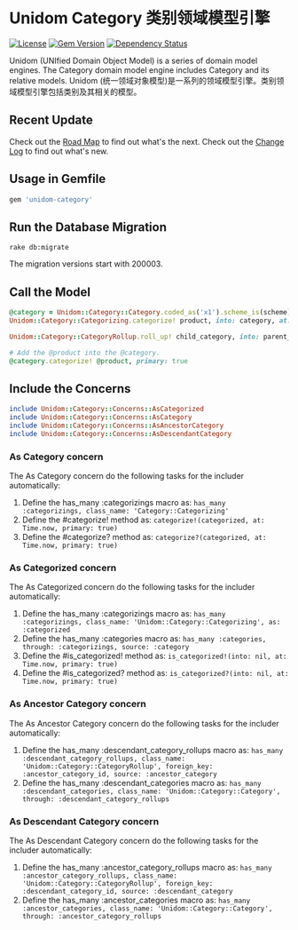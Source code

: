 # Unidom Category 类别领域模型引擎

[![License](https://img.shields.io/badge/license-MIT-green.svg)](http://opensource.org/licenses/MIT)
[![Gem Version](https://badge.fury.io/rb/unidom-category.svg)](https://badge.fury.io/rb/unidom-category)
[![Dependency Status](https://gemnasium.com/badges/github.com/topbitdu/unidom-category.svg)](https://gemnasium.com/github.com/topbitdu/unidom-category)

Unidom (UNIfied Domain Object Model) is a series of domain model engines. The Category domain model engine includes Category and its relative models.
Unidom (统一领域对象模型)是一系列的领域模型引擎。类别领域模型引擎包括类别及其相关的模型。



## Recent Update
Check out the [Road Map](ROADMAP.md) to find out what's the next.
Check out the [Change Log](CHANGELOG.md) to find out what's new.



## Usage in Gemfile

```ruby
gem 'unidom-category'
```



## Run the Database Migration

```shell
rake db:migrate
```
The migration versions start with 200003.



## Call the Model

```ruby
@category = Unidom::Category::Category.coded_as('x1').scheme_is(scheme).valid_at.alive.first
Unidom::Category::Categorizing.categorize! product, into: category, at: Time.now

Unidom::Category::CategoryRollup.roll_up! child_category, into: parent_category, at: Time.now

# Add the @product into the @category.
@category.categorize! @product, primary: true
```



## Include the Concerns

```ruby
include Unidom::Category::Concerns::AsCategorized
include Unidom::Category::Concerns::AsCategory
include Unidom::Category::Concerns::AsAncestorCategory
include Unidom::Category::Concerns::AsDescendantCategory
```

### As Category concern
The As Category concern do the following tasks for the includer automatically:  
1. Define the has_many :categorizings macro as: ``has_many :categorizings, class_name: 'Category::Categorizing'``
2. Define the #categorize! method as: ``categorize!(categorized, at: Time.now, primary: true)``
3. Define the #categorize? method as: ``categorize?(categorized, at: Time.now, primary: true)``

### As Categorized concern
The As Categorized concern do the following tasks for the includer automatically:  
1. Define the has_many :categorizings macro as: ``has_many :categorizings, class_name: 'Unidom::Category::Categorizing', as: :categorized``
2. Define the has_many :categories macro as: ``has_many :categories, through: :categorizings, source: :category``
3. Define the #is_categorized! method as: ``is_categorized!(into: nil, at: Time.now, primary: true)``
4. Define the #is_categorized? method as: ``is_categorized?(into: nil, at: Time.now, primary: true)``

### As Ancestor Category concern
The As Ancestor Category concern do the following tasks for the includer automatically:  
1. Define the has_many :descendant_category_rollups macro as: ``has_many :descendant_category_rollups, class_name: 'Unidom::Category::CategoryRollup', foreign_key: :ancestor_category_id, source: :ancestor_category``
2. Define the has_many :descendant_categories macro as: ``has_many :descendant_categories, class_name: 'Unidom::Category::Category', through: :descendant_category_rollups``

### As Descendant Category concern
The As Descendant Category concern do the following tasks for the includer automatically:  
1. Define the has_many :ancestor_category_rollups macro as: ``has_many :ancestor_category_rollups, class_name: 'Unidom::Category::CategoryRollup', foreign_key: :descendant_category_id, source: :descendant_category``
2. Define the has_many :ancestor_categories macro as: ``has_many :ancestor_categories, class_name: 'Unidom::Category::Category', through: :ancestor_category_rollups``
